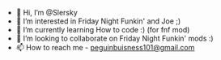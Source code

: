- 👋 Hi, I’m @Slersky
- 👀 I’m interested in Friday Night Funkin' and Joe ;)
- 🌱 I’m currently learning How to code :) (for fnf mod)
- 💞️ I’m looking to collaborate on Friday Night Funkin' mods :)
- 📫 How to reach me - peguinbuisness101@gmail.com

<!---
Slersky/Slersky is a ✨ special ✨ repository because its `README.md` (this file) appears on your GitHub profile.
You can click the Preview link to take a look at your changes.
--->
